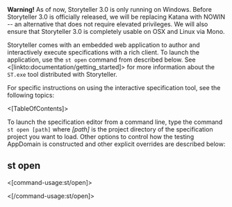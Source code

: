 <!--Title:The Specification Editor and Interactive Runner-->
<!--Url:ui-->


<div class="alert alert-warning" role="alert"><strong>Warning!</strong> As of now, Storyteller 3.0 is only running on Windows. Before Storyteller 3.0 is officially released, we will be replacing Katana with NOWIN -- an alternative that does not require elevated privileges. We will also ensure that Storyteller 3.0 is completely usable on OSX and Linux via Mono.
</div>

Storyteller comes with an embedded web application to author and interactively execute specifications with a rich client. To launch the application, use the `st open` command from described below. See <[linkto:documentation/getting_started]> for more information about the `ST.exe` tool distributed with Storyteller.

For specific instructions on using the interactive specification tool, see the following topics:

<[TableOfContents]>

To launch the specification editor from a command line, type the command `st open [path]` where _[path]_ is the project directory of the specification project you want to load. Other options to control how the testing AppDomain is constructed and other explicit overrides are described below:

## st open

<[command-usage:st/open]>

<[/command-usage:st/open]>


